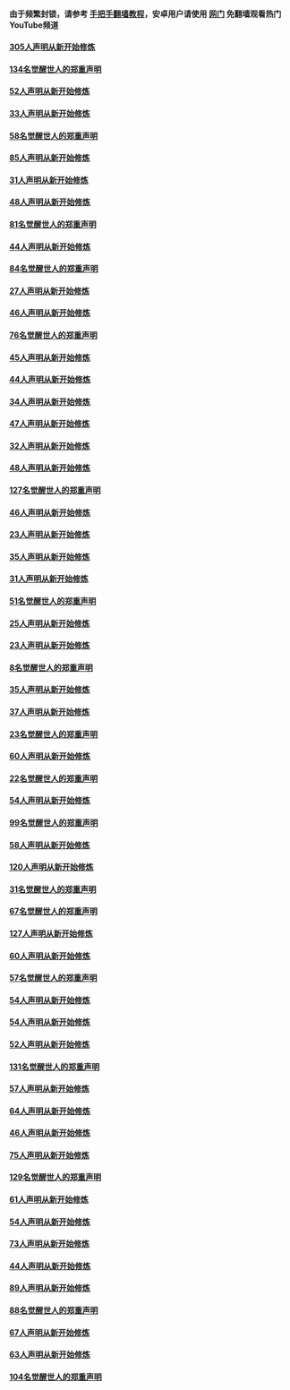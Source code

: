 #### 由于频繁封锁，请参考 [手把手翻墙教程](https://github.com/gfw-breaker/guides/wiki/)，安卓用户请使用 [网门](https://github.com/gfw-breaker/nogfw/blob/master/dl.md?t=03241100) 免翻墙观看热门YouTube频道 

#### [305人声明从新开始修炼](../pages/91/422153.md?t=03241100) 

#### [134名觉醒世人的郑重声明](../pages/91/422152.md?t=03241100) 

#### [52人声明从新开始修炼](../pages/91/421846.md?t=03241100) 

#### [33人声明从新开始修炼](../pages/91/421804.md?t=03241100) 

#### [58名觉醒世人的郑重声明](../pages/91/421845.md?t=03241100) 

#### [85人声明从新开始修炼](../pages/91/421769.md?t=03241100) 

#### [31人声明从新开始修炼](../pages/91/421763.md?t=03241100) 

#### [48人声明从新开始修炼](../pages/91/421605.md?t=03241100) 

#### [81名觉醒世人的郑重声明](../pages/91/421656.md?t=03241100) 

#### [44人声明从新开始修炼](../pages/91/421544.md?t=03241100) 

#### [84名觉醒世人的郑重声明](../pages/91/421543.md?t=03241100) 

#### [27人声明从新开始修炼](../pages/91/421465.md?t=03241100) 

#### [46人声明从新开始修炼](../pages/91/421454.md?t=03241100) 

#### [76名觉醒世人的郑重声明](../pages/91/421453.md?t=03241100) 

#### [45人声明从新开始修炼](../pages/91/421452.md?t=03241100) 

#### [44人声明从新开始修炼](../pages/91/421422.md?t=03241100) 

#### [34人声明从新开始修炼](../pages/91/421322.md?t=03241100) 

#### [47人声明从新开始修炼](../pages/91/421264.md?t=03241100) 

#### [32人声明从新开始修炼](../pages/91/421225.md?t=03241100) 

#### [48人声明从新开始修炼](../pages/91/421202.md?t=03241100) 

#### [127名觉醒世人的郑重声明](../pages/91/421224.md?t=03241100) 

#### [46人声明从新开始修炼](../pages/91/421203.md?t=03241100) 

#### [23人声明从新开始修炼](../pages/91/421138.md?t=03241100) 

#### [35人声明从新开始修炼](../pages/91/421122.md?t=03241100) 

#### [31人声明从新开始修炼](../pages/91/421081.md?t=03241100) 

#### [51名觉醒世人的郑重声明](../pages/91/421080.md?t=03241100) 

#### [25人声明从新开始修炼](../pages/91/421020.md?t=03241100) 

#### [23人声明从新开始修炼](../pages/91/420884.md?t=03241100) 

#### [8名觉醒世人的郑重声明](../pages/91/420883.md?t=03241100) 

#### [35人声明从新开始修炼](../pages/91/420809.md?t=03241100) 

#### [37人声明从新开始修炼](../pages/91/420766.md?t=03241100) 

#### [23名觉醒世人的郑重声明](../pages/91/420765.md?t=03241100) 

#### [60人声明从新开始修炼](../pages/91/420727.md?t=03241100) 

#### [22名觉醒世人的郑重声明](../pages/91/420726.md?t=03241100) 

#### [54人声明从新开始修炼](../pages/91/420529.md?t=03241100) 

#### [99名觉醒世人的郑重声明](../pages/91/420528.md?t=03241100) 

#### [58人声明从新开始修炼](../pages/91/420198.md?t=03241100) 

#### [120人声明从新开始修炼](../pages/91/420141.md?t=03241100) 

#### [31名觉醒世人的郑重声明](../pages/91/420197.md?t=03241100) 

#### [67名觉醒世人的郑重声明](../pages/91/420140.md?t=03241100) 

#### [127人声明从新开始修炼](../pages/91/420082.md?t=03241100) 

#### [60人声明从新开始修炼](../pages/91/420081.md?t=03241100) 

#### [57名觉醒世人的郑重声明](../pages/91/420080.md?t=03241100) 

#### [54人声明从新开始修炼](../pages/91/419533.md?t=03241100) 

#### [54人声明从新开始修炼](../pages/91/419532.md?t=03241100) 

#### [52人声明从新开始修炼](../pages/91/419531.md?t=03241100) 

#### [131名觉醒世人的郑重声明](../pages/91/419530.md?t=03241100) 

#### [57人声明从新开始修炼](../pages/91/419430.md?t=03241100) 

#### [64人声明从新开始修炼](../pages/91/419429.md?t=03241100) 

#### [46人声明从新开始修炼](../pages/91/419428.md?t=03241100) 

#### [75人声明从新开始修炼](../pages/91/419427.md?t=03241100) 

#### [129名觉醒世人的郑重声明](../pages/91/419426.md?t=03241100) 

#### [61人声明从新开始修炼](../pages/91/419198.md?t=03241100) 

#### [54人声明从新开始修炼](../pages/91/419197.md?t=03241100) 

#### [73人声明从新开始修炼](../pages/91/419196.md?t=03241100) 

#### [44人声明从新开始修炼](../pages/91/419075.md?t=03241100) 

#### [89人声明从新开始修炼](../pages/91/419074.md?t=03241100) 

#### [88名觉醒世人的郑重声明](../pages/91/419195.md?t=03241100) 

#### [67人声明从新开始修炼](../pages/91/419073.md?t=03241100) 

#### [63人声明从新开始修炼](../pages/91/419072.md?t=03241100) 

#### [104名觉醒世人的郑重声明](../pages/91/419071.md?t=03241100) 

